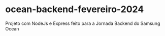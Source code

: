 # ocean-backend-fevereiro-2024
Projeto com NodeJs e Express feito para a Jornada Backend do Samsung Ocean
